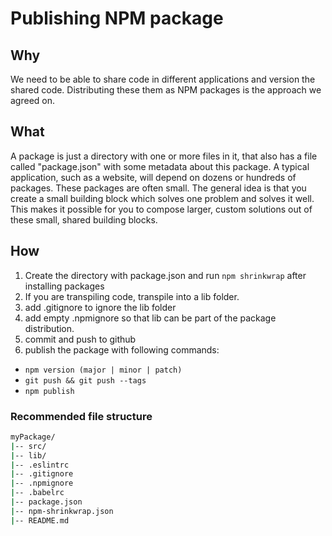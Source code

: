 # Publishing NPM package

## Why
We need to be able to share code in different applications and version the shared code. Distributing these them as NPM packages is the approach we agreed on.

## What
A package is just a directory with one or more files in it, that also has a file called "package.json" with some metadata about this package. A typical application, such as a website, will depend on dozens or hundreds of packages. These packages are often small. The general idea is that you create a small building block which solves one problem and solves it well. This makes it possible for you to compose larger, custom solutions out of these small, shared building blocks.

## How
1. Create the directory with package.json and run `npm shrinkwrap` after installing packages
2. If you are transpiling code, transpile into a lib folder.
3. add .gitignore to ignore the lib folder
4. add empty .npmignore so that lib can be part of the package distribution.
5. commit and push to github
6. publish the package with following commands:
  - `npm version (major | minor | patch)`
  - `git push && git push --tags`
  - `npm publish`


### Recommended file structure
```bash
myPackage/
|-- src/
|-- lib/
|-- .eslintrc
|-- .gitignore
|-- .npmignore
|-- .babelrc
|-- package.json
|-- npm-shrinkwrap.json
|-- README.md
```
